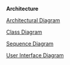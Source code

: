 **Architecture**

[Architectural Diagram](https://github.com/bquiroga10/Group10/blob/master/artifacts/architecture/ArchitecturalDiagram.png)

[Class Diagram](https://github.com/bquiroga10/Group10/blob/master/artifacts/architecture/ClassDiagram.PNG)

[Sequence Diagram](https://github.com/bquiroga10/Group10/blob/master/artifacts/architecture/SequenceDiagram.png)

[User Interface Diagram](https://github.com/bquiroga10/Group10/blob/master/artifacts/architecture/User%20Interface%20Diagram.png)
